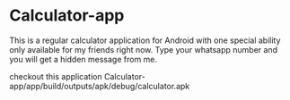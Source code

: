 # Calculator-app

This is a regular calculator application for Android with one special ability only available for my friends right now.
Type your whatsapp number and you will get a hidden message from me.

checkout this application
Calculator-app/app/build/outputs/apk/debug/calculator.apk

